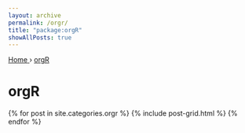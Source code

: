 ```yaml
---
layout: archive
permalink: /orgr/
title: "package:orgR"
showAllPosts: true
---
```


<div class="wrap">

   <nav class="breadcrumbs">
      <span itemscope="" itemtype="http://data-vocabulary.org/Breadcrumb">
         <a href="{{ site.baseurl }}" itemprop="url">
            <span itemprop="title">Home</span>
         </a>
          ›
         <a href="{{ site.baseurl }}/orgR" itemprop="url">
            <span itemprop="title">orgR</span>
         </a>
      </span>
   </nav>

   <div class="page-title">
     <h1>orgR</h1>
   </div>

   <div class="archive-wrap">
      <div class="page-content">
         <div class="tiles">
         {% for post in site.categories.orgr %}
            {% include post-grid.html %}
         {% endfor %}
         </div><!-- /.tiles -->
      </div><!-- /.page-content -->
   </div><!-- /.archive-wrap -->
</div><!-- /.wrap -->
